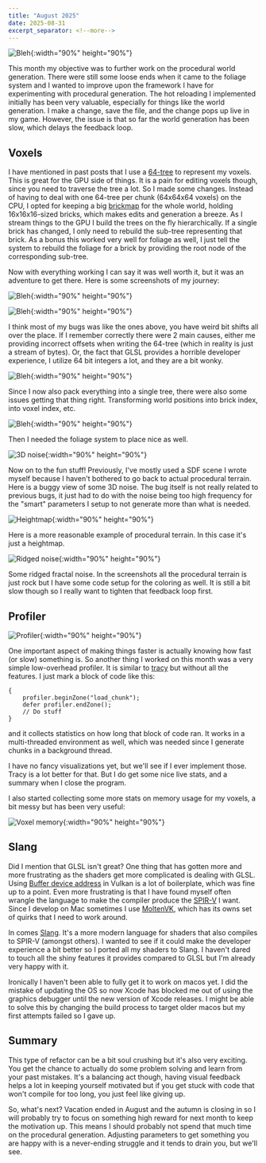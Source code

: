 ```yaml
---
title: "August 2025"
date: 2025-08-31
excerpt_separator: <!--more-->
---
```


![Bleh](/images/aug25/screenshot-2025-08-05.png){:width="90%" height="90%"}

<!--more-->

This month my objective was to further work on the procedural world generation. There were still some loose ends when it came to the foliage system and I wanted to improve upon the framework I have for experimenting with procedural generation. The hot reloading I implemented initially has been very valuable, especially for things like the world generation. I make a change, save the file, and the change pops up live in my game. However, the issue is that so far the world generation has been slow, which delays the feedback loop.

## Voxels

I have mentioned in past posts that I use a [64-tree](https://dubiousconst282.github.io/2024/10/03/voxel-ray-tracing/) to represent my voxels. This is great for the GPU side of things. It is a pain for editing voxels though, since you need to traverse the tree a lot. So I made some changes. Instead of having to deal with one 64-tree per chunk (64x64x64 voxels) on the CPU, I opted for keeping a big [brickmap](https://studenttheses.uu.nl/handle/20.500.12932/20460) for the whole world, holding 16x16x16-sized bricks, which makes edits and generation a breeze. As I stream things to the GPU I build the trees on the fly hierarchically. If a single brick has changed, I only need to rebuild the sub-tree representing that brick. As a bonus this worked very well for foliage as well, I just tell the system to rebuild the foliage for a brick by providing the root node of the corresponding sub-tree.

Now with everything working I can say it was well worth it, but it was an adventure to get there. Here is some screenshots of my journey:

![Bleh](/images/aug25/screenshot-2025-08-03.png){:width="90%" height="90%"}

![Bleh](/images/aug25/screenshot-2025-08-05.png){:width="90%" height="90%"}

I think most of my bugs was like the ones above, you have weird bit shifts all over the place. If I remember correctly there were 2 main causes, either me providing incorrect offsets when writing the 64-tree (which in reality is just a stream of bytes). Or, the fact that GLSL provides a horrible developer experience, I utilize 64 bit integers a lot, and they are a bit wonky.

![Bleh](/images/aug25/screenshot-2025-08-10.png){:width="90%" height="90%"}

Since I now also pack everything into a single tree, there were also some issues getting that thing right. Transforming world positions into brick index, into voxel index, etc.

![Bleh](/images/aug25/screenshot-2025-08-17.png){:width="90%" height="90%"}

Then I needed the foliage system to place nice as well.

![3D noise](/images/aug25/screenshot-2025-08-10-2.png){:width="90%" height="90%"}

Now on to the fun stuff! Previously, I've mostly used a SDF scene I wrote myself because I haven't bothered to go back to actual procedural terrain. Here is a buggy view of some 3D noise. The bug itself is not really related to previous bugs, it just had to do with the noise being too high frequency for the "smart" parameters I setup to not generate more than what is needed.

![Heightmap](/images/aug25/screenshot-2025-08-18.png){:width="90%" height="90%"}

Here is a more reasonable example of procedural terrain. In this case it's just a heightmap.

![Ridged noise](/images/aug25/screenshot-2025-08-18-2.png){:width="90%" height="90%"}

Some ridged fractal noise. In the screenshots all the procedural terrain is just rock but I have some code setup for the coloring as well. It is still a bit slow though so I really want to tighten that feedback loop first.

## Profiler

![Profiler](/images/aug25/screenshot-2025-08-31.png){:width="90%" height="90%"}

One important aspect of making things faster is actually knowing how fast (or slow) something is. So another thing I worked on this month was a very simple low-overhead profiler. It is similar to [tracy](https://github.com/wolfpld/tracy) but without all the features. I just mark a block of code like this:
```zig
{
    profiler.beginZone("load_chunk");
    defer profiler.endZone();
    // Do stuff
}
```
and it collects statistics on how long that block of code ran. It works in a multi-threaded environment as well, which was needed since I generate chunks in a background thread.

I have no fancy visualizations yet, but we'll see if I ever implement those. Tracy is a lot better for that. But I do get some nice live stats, and a summary when I close the program.

I also started collecting some more stats on memory usage for my voxels, a bit messy but has been very useful:

![Voxel memory](/images/aug25/screenshot-2025-08-31-2.png){:width="90%" height="90%"}

## Slang

Did I mention that GLSL isn't great? One thing that has gotten more and more frustrating as the shaders get more complicated is dealing with GLSL. Using [Buffer device address](https://registry.khronos.org/vulkan/specs/latest/man/html/VK_KHR_buffer_device_address.html) in Vulkan is a lot of boilerplate, which was fine up to a point. Even more frustrating is that I have found myself often wrangle the language to make the compiler produce the [SPIR-V](https://www.khronos.org/spirv/) I want. Since I develop on Mac sometimes I use [MoltenVK](https://github.com/KhronosGroup/MoltenVK), which has its owns set of quirks that I need to work around.

In comes [Slang](https://shader-slang.org/). It's a more modern language for shaders that also compiles to SPIR-V (amongst others). I wanted to see if it could make the developer experience a bit better so I ported all my shaders to Slang. I haven't dared to touch all the shiny features it provides compared to GLSL but I'm already very happy with it.

Ironically I haven't been able to fully get it to work on macos yet. I did the mistake of updating the OS so now Xcode has blocked me out of using the graphics debugger until the new version of Xcode releases. I might be able to solve this by changing the build process to target older macos but my first attempts failed so I gave up.

## Summary

This type of refactor can be a bit soul crushing but it's also very exciting. You get the chance to actually do some problem solving and learn from your past mistakes. It's a balancing act though, having visual feedback helps a lot in keeping yourself motivated but if you get stuck with code that won't compile for too long, you just feel like giving up.

So, what's next? Vacation ended in August and the autumn is closing in so I will probably try to focus on something high reward for next month to keep the motivation up. This means I should probably not spend that much time on the procedural generation. Adjusting parameters to get something you are happy with is a never-ending struggle and it tends to drain you, but we'll see.